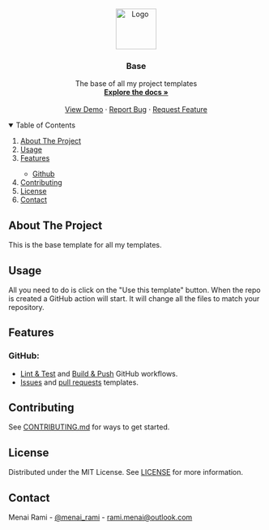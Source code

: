 <br />
<p align="center">
  <a href="https://github.com/rmenai-blueprints/base">
    <img src="https://cdn-icons-png.flaticon.com/512/581/581600.png" alt="Logo" width="80" height="80">
  </a>

<h3 align="center">Base</h3>

  <p align="center">
    The base of all my project templates
    <br />
    <a href="https://github.com/rmenai-blueprints/base"><strong>Explore the docs »</strong></a>
    <br />
    <br />
    <a href="https://github.com/rmenai-blueprints/base">View Demo</a>
    ·
    <a href="https://github.com/rmenai-blueprints/base/issues/new?assignees=&labels=&template=bug_report.md&title=">Report Bug</a>
    ·
    <a href="https://github.com/rmenai-blueprints/base/issues/new?assignees=&labels=&template=feature_request.md&title=">Request Feature</a>
  </p>

<!-- TABLE OF CONTENTS -->
<details open="open">
  <summary>Table of Contents</summary>
  <ol>
    <li>
      <a href="#about-the-project">About The Project</a>
    </li>
    <li><a href="#usage">Usage</a></li>
    <li><a href="#features">Features</a></li>
    <ul>
        <li><a href="#github">Github</a></li>
      </ul>
    <li><a href="#contributing">Contributing</a></li>
    <li><a href="#license">License</a></li>
    <li><a href="#contact">Contact</a></li>
  </ol>
</details>



<!-- ABOUT THE PROJECT -->

## About The Project

This is the base template for all my templates.

<!-- Usage -->

## Usage

All you need to do is click on the "Use this template" button. When the repo is created a GitHub action will start. It
will change all the files to match your repository.

<!-- Features -->

## Features

### GitHub:
* [Lint & Test](https://github.com/rmenai/python-structure/blob/main/.github/workflows/validate.yaml)
  and [Build & Push](https://github.com/rmenai/python-structure/blob/main/.github/workflows/build-push.yaml) GitHub
  workflows.
* [Issues](https://github.com/rmenai/python-structure/tree/main/.github/ISSUE_TEMPLATE)
  and [pull requests](https://github.com/rmenai/python-structure/blob/main/.github/pull_request_template.md) templates.

<!-- CONTRIBUTING -->

## Contributing

See [CONTRIBUTING.md](https://github.com/rmenai-blueprints/base/blob/main/CONTRIBUTING.md) for ways to get started.

<!-- LICENSE -->

## License

Distributed under the MIT License. See [LICENSE](https://github.com/rmenai-blueprints/base/blob/main/LICENSE) for more
information.

<!-- CONTACT -->

## Contact

Menai Rami - [@menai_rami](https://twitter.com/menai_rami) - rami.menai@outlook.com